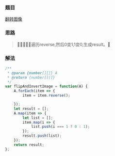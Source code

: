 ### 题目

[翻转图像](https://leetcode-cn.com/problems/flipping-an-image/submissions/)

### 思路

> 遍历reverse,然后0变1,1变0,生成result。

### 解法

```js
/**
 * @param {number[][]} A
 * @return {number[][]}
 */
var flipAndInvertImage = function(A) {
    A.forEach(item => {
        item = item.reverse();

    });
    let result = [];
    A.map(item => {
        let list = [];
        item.map(i => {
            list.push(i === 1 ? 0 : 1);
        });
        result.push(list);
    });
    return result;
};
```
